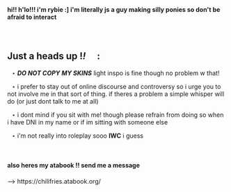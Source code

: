 </br>
<h4>hi!! h'lo!!! i'm rybie :]  i'm literally js a guy making silly ponies so don't be afraid to interact</h4>

⠀<h2> **Just a heads up** !*!* 　: </h2>


⠀⋆ ***DO NOT COPY MY SKINS*** light inspo is fine though no problem w that!

⠀⋆ i prefer to stay out of online discourse and controversy so i urge you to not involve me in that sort of thing. if theres a problem a simple whisper will do (or just dont talk to me at all)

⠀⋆ i dont mind if you sit with me! though please refrain from doing so when i have DNI in my name or if im sitting with someone else

⠀⋆ i'm not really into roleplay sooo **IWC** i guess

</br>
<h4>also heres my ‎‎atabook !! send me a message </h4>
--> https://chilifries.atabook.org/
　
</br>
